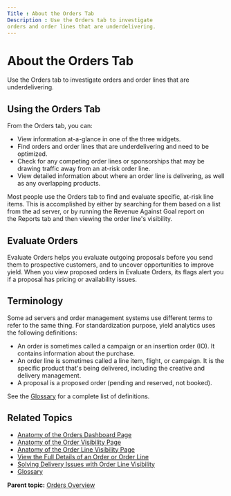 ```yaml
---
Title : About the Orders Tab
Description : Use the Orders tab to investigate
orders and order lines that are underdelivering.
---
```



# About the Orders Tab



Use the Orders tab to investigate
orders and order lines that are underdelivering.



## Using the Orders Tab

From the Orders tab, you can:

- View information at-a-glance in one of the three widgets.
- Find orders and order lines that are underdelivering and need to be
  optimized.
- Check for any competing order lines or sponsorships that may be
  drawing traffic away from an at-risk order line.
- View detailed information about where an order line is delivering, as
  well as any overlapping products.

Most people use the Orders tab to find
and evaluate specific, at-risk line items. This is accomplished by
either by searching for them based on a list from the ad server, or by
running the Revenue Against Goal report on
the Reports tab and then viewing the
order line's visibility.





## Evaluate Orders

Evaluate Orders helps you evaluate outgoing proposals before you send
them to prospective customers, and to uncover opportunities to improve
yield. When you view proposed orders in Evaluate Orders, its flags alert
you if a proposal has pricing or availability issues.





## Terminology

Some ad servers and order management systems use different terms to
refer to the same thing. For standardization purpose,
yield analytics uses the following definitions:

- An order is sometimes called a campaign or an insertion order (IO). It
  contains information about the purchase.
- An order line is sometimes called a line item, flight, or campaign. It
  is the specific product that's being delivered, including the creative
  and delivery management.
- A proposal is a proposed order (pending and reserved, not booked).

See
the <a href="https://yieldex.atlassian.net/wiki/display/DOCS/Glossary"
class="xref" target="_blank">Glossary</a> for a complete list of
definitions.



<div id="ID-00001e21__section-5068505b-9ea5-4f4d-ab60-e627d52b60f3"
>

## Related Topics

- <a href="anatomy-of-the-orders-dashboard-page.html" class="xref">Anatomy
  of the Orders Dashboard Page</a>  
- <a href="anatomy-of-the-order-visibility-page.html" class="xref">Anatomy
  of the Order Visibility Page</a>  
- <a href="anatomy-of-the-order-line-visibility-page.html"
  class="xref">Anatomy of the Order Line Visibility Page</a>  
- <a href="view-the-full-details-of-an-order-or-order-line.html"
  class="xref">View the Full Details of an Order or Order Line</a>  
- <a href="solving-delivery-issues-with-order-line-visibility.html"
  class="xref">Solving Delivery Issues with Order Line Visibility</a>  
- <a href="glossary.html" class="xref">Glossary</a>





<div class="familylinks">

<div class="parentlink">

**Parent topic:**
<a href="../topics/orders-overview.html" class="link">Orders
Overview</a>







